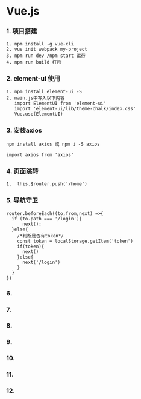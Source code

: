 # Vue.js

### 1. 项目搭建

```
1. npm install -g vue-cli
2. vue init webpack my-project
3. npm run dev /npm start 运行
4. npm run build 打包
```

### 2. element-ui 使用

```
1. npm install element-ui -S 
2. main.js中写入以下内容
   import ElementUI from 'element-ui'
   import 'element-ui/lib/theme-chalk/index.css'
   Vue.use(ElementUI)
```

### 3. 安装axios

```
npm install axios 或 npm i -S axios

import axios from 'axios'
```

### 4. 页面跳转

```
1.  this.$router.push('/home')
```

### 5. 导航守卫

```
router.beforeEach((to,from,next) =>{
  if (to.path === '/login'){
      next();
  }else{
    /*判断是否有token*/
    const token = localStorage.getItem('token')
    if(token){
      next()
    }else{
      next('/login')
    }
  }
})
```

### 6.

### 7.

### 8.

### 9.

### 10.

### 11.

### 12.



